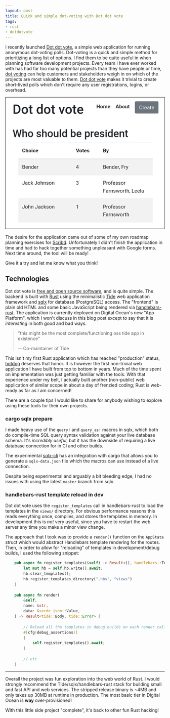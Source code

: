 ```yaml
---
layout: post
title: Quick and simple dot-voting with Dot dot vote
tags:
- rust
- dotdotvote
---
```



I recently launched [Dot dot vote](https://www.dotdotvote.com), a simple web
application for running anonymous dot-voting polls. Dot-voting is a quick and
simple method for prioritizing a long list of options. I find them to be quite
useful in when planning software development projects. Every team I have ever
worked with has had far too many potential projects than they have people or
time, [dot voting](https://en.wikipedia.org/wiki/Dot-voting) can help customers
and stakeholders weigh in on which of the projects are most valuable to them.
[Dot dot vote](https://www.dotdotvote.com) makes it trivial to create
short-lived polls which don't require any user registrations, logins, or
overhead.


![Dot dot vote](/images/post-images/2020-dotdotvote/ddv-poll.png)


The desire for the application came out of some of my own roadmap planning
exercises for [Scribd](https://tech.scrib.domc). Unfortunately I didn't finish
the application in time and had to hack together something unpleasant with
Google forms. Next time around, the tool will be ready!


Give it a try and let me know what you think!


## Technologies

Dot dot vote is [free and open source
software](https://github.com/rtyler/dotdotvote/), and is quite simple. The
backend is built with [Rust](https://rust-lang.org/) using the minimalistic
[Tide](https://github.com/http-rs/tide) web application framework and
[sqlx](https://github.com/launchbadge/sqlx) for database (PostgreSQL) access. The "frontend" is plain old HTML and some basic JavaScript being rendered via [handlebars-rust](https://github.com/sunng87/handlebars-rust).
The application is currently deployed on Digital Ocean's new "App Platform",
which I won't discuss in this blog post except to say that it is _interesting_
in both good and bad ways.


> "this might be the most complete/functioning oss tide app in existence"
>
> -- Co-maintainer of Tide

This isn't my first Rust application which has reached "production" status,
[hotdog](https://github.com/reiseburo/hotdog) deserves that honor. It is
however the first non-trivial web application I have built from top to bottom
in years. Much of the time spent on implementation was just getting familiar
with the tools. With that experience under my belt, I actually built another
(non-public) web application of similar scope in about a day of frenzied
coding; Rust is web-ready as far as I am concerned!

There are a couple tips I would like to share for anybody wishing to explore
using these tools for their own projects.

### cargo sqlx prepare

I made heavy use of the `query!` and `query_as!` macros in sqlx, which both do
compile-time SQL query syntax validation against your live database schema.
It's *incredibly useful*, but it has the downside of requiring a live database
connection for in CI and other builds.

The experimental
[sqlx-cli](https://github.com/launchbadge/sqlx/tree/master/sqlx-cli) has an
integration with cargo that allows you to generate a `sqlx-data.json` file
which the macros can use instead of a live connection.

Despite being experimental and arguably a bit bleeding edge, I had no issues
with using the latest `master` branch from sqlx.


### handlebars-rust template reload in dev

Dot dot vote uses the `register_templates` call in handlebars-rust to load the
templates in the `views/` directory. For obvious performance reasons this reads
everything once, compiles, and stores the templates in memory. In development
this is *not* very useful, since you have to restart the web server any time
you make a minor view change.

The approach that I took was to provide a `render()` function on the `AppState`
struct which would abstract Handlebars template rendering for the routes. Then, in order to allow for "reloading" of templates in development/debug builds, I used the following snippet:



```rust
    pub async fn register_templates(&self) -> Result<(), handlebars::TemplateFileError> {
        let mut hb = self.hb.write().await;
        hb.clear_templates();
        hb.register_templates_directory(".hbs", "views")
    }

    pub async fn render(
        &self,
        name: &str,
        data: &serde_json::Value,
    ) -> Result<tide::Body, tide::Error> {

        // Reload all the templates in debug builds on each render call
        #[cfg(debug_assertions)]
        {
            self.register_templates().await;
        }

        // etc
    }
```

---

Overall the project was fun exploration into the web world of Rust. I would
strongly recommend the Tide/sqlx/handlebars-rust stack for building small and
fast API and web services. The stripped release binary is ~4MB and only takes
up 30MB at runtime in production. The most basic tier in Digital Ocean is
**way** over-provisioned!


With this little side project "complete", it's back to other fun Rust hacking!

